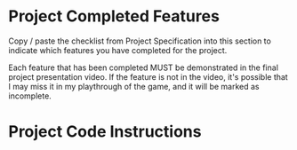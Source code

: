 # Project Completed Features

Copy / paste the checklist from Project Specification into this section to indicate which features you have completed for the project.

Each feature that has been completed MUST be demonstrated in the final project presentation video. If the feature is not in the video, it's possible that I may miss it in my playthrough of the game, and it will be marked as incomplete.

# Project Code Instructions
